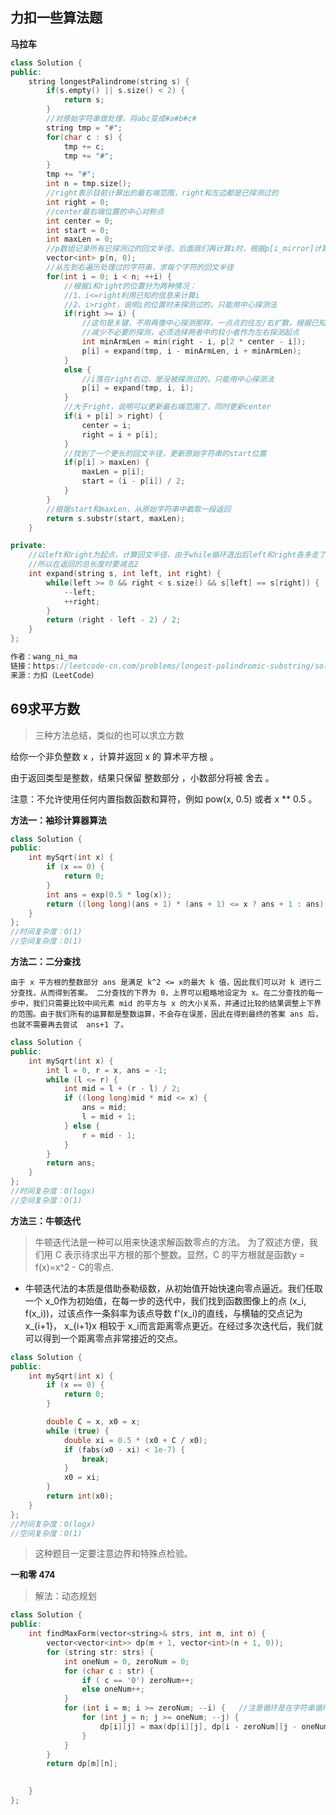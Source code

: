 
## 力扣一些算法题 

**马拉车**
```cpp
class Solution {
public:
    string longestPalindrome(string s) {
        if(s.empty() || s.size() < 2) {
            return s;
        }
        //对原始字符串做处理，将abc变成#a#b#c#
        string tmp = "#";
        for(char c : s) {
            tmp += c;
            tmp += "#";
        }
        tmp += "#";
        int n = tmp.size();
        //right表示目前计算出的最右端范围，right和左边都是已探测过的
        int right = 0;
        //center最右端位置的中心对称点
        int center = 0;
        int start = 0;
        int maxLen = 0;
        //p数组记录所有已探测过的回文半径，后面我们再计算i时，根据p[i_mirror]计算i
        vector<int> p(n, 0);
        //从左到右遍历处理过的字符串，求每个字符的回文半径
        for(int i = 0; i < n; ++i) {
            //根据i和right的位置分为两种情况：
            //1、i<=right利用已知的信息来计算i
            //2、i>right，说明i的位置时未探测过的，只能用中心探测法
            if(right >= i) {
                //这句是关键，不用再像中心探测那样，一点点的往左/右扩散，根据已知信息
                //减少不必要的探测，必须选择两者中的较小者作为左右探测起点
                int minArmLen = min(right - i, p[2 * center - i]);
                p[i] = expand(tmp, i - minArmLen, i + minArmLen);
            }
            else {
                //i落在right右边，是没被探测过的，只能用中心探测法
                p[i] = expand(tmp, i, i);
            }
            //大于right，说明可以更新最右端范围了，同时更新center
            if(i + p[i] > right) {
                center = i;
                right = i + p[i];
            }
            //找到了一个更长的回文半径，更新原始字符串的start位置
            if(p[i] > maxLen) {
                maxLen = p[i];
                start = (i - p[i]) / 2;
            }
        }
        //根据start和maxLen，从原始字符串中截取一段返回
        return s.substr(start, maxLen);
    }

private:
    //以left和right为起点，计算回文半径，由于while循环退出后left和right各多走了一步
    //所以在返回的总长度时要减去2
    int expand(string s, int left, int right) {
        while(left >= 0 && right < s.size() && s[left] == s[right]) {
            --left;
            ++right;
        }
        return (right - left - 2) / 2;
    }
};

作者：wang_ni_ma
链接：https://leetcode-cn.com/problems/longest-palindromic-substring/solution/tu-jie-ma-la-che-suan-fa-by-wang_ni_ma-if33/
来源：力扣（LeetCode）
```
## 69求平方数
>三种方法总结，类似的也可以求立方数

给你一个非负整数 x ，计算并返回 x 的 算术平方根 。

由于返回类型是整数，结果只保留 整数部分 ，小数部分将被 舍去 。

注意：不允许使用任何内置指数函数和算符，例如 pow(x, 0.5) 或者 x ** 0.5 。

**方法一：袖珍计算器算法**
[](https://github.com/lph6755065/Algorithm/blob/main/leetcode_practice/picture/1634111729(1).jpg) 
```cpp
class Solution {
public:
    int mySqrt(int x) {
        if (x == 0) {
            return 0;
        }
        int ans = exp(0.5 * log(x));
        return ((long long)(ans + 1) * (ans + 1) <= x ? ans + 1 : ans);
    }
};
//时间复杂度：O(1)
//空间复杂度：O(1)
```  
**方法二：二分查找**  

`由于 x 平方根的整数部分 ans 是满足 k^2 <= x的最大 k 值，因此我们可以对 k 进行二分查找，从而得到答案。
二分查找的下界为 0，上界可以粗略地设定为 x。在二分查找的每一步中，我们只需要比较中间元素 mid 的平方与 x 的大小关系，并通过比较的结果调整上下界的范围。由于我们所有的运算都是整数运算，不会存在误差，因此在得到最终的答案 ans 后，也就不需要再去尝试  ans+1 了。` 
```cpp
class Solution {
public:
    int mySqrt(int x) {
        int l = 0, r = x, ans = -1;
        while (l <= r) {
            int mid = l + (r - l) / 2;
            if ((long long)mid * mid <= x) {
                ans = mid;
                l = mid + 1;
            } else {
                r = mid - 1;
            }
        }
        return ans;
    }
};
//时间复杂度：O(logx)
//空间复杂度：O(1)
```
**方法三：牛顿迭代**
> 牛顿迭代法是一种可以用来快速求解函数零点的方法。
为了叙述方便，我们用 C 表示待求出平方根的那个整数。显然，C 的平方根就是函数y = f(x)=x^2 - C的零点.  

* 牛顿迭代法的本质是借助泰勒级数，从初始值开始快速向零点逼近。我们任取一个 x_0作为初始值，在每一步的迭代中，我们找到函数图像上的点 (x_i, f(x_i))，过该点作一条斜率为该点导数 f'(x_i)的直线，与横轴的交点记为 x_{i+1}， x_{i+1}x 相较于 x_i而言距离零点更近。在经过多次迭代后，我们就可以得到一个距离零点非常接近的交点。
[](https://github.com/lph6755065/Algorithm/blob/main/leetcode_practice/picture/1634113249(1).jpg)

```cpp
class Solution {
public:
    int mySqrt(int x) {
        if (x == 0) {
            return 0;
        }

        double C = x, x0 = x;
        while (true) {
            double xi = 0.5 * (x0 + C / x0);
            if (fabs(x0 - xi) < 1e-7) {
                break;
            }
            x0 = xi;
        }
        return int(x0);
    }
};
//时间复杂度：O(logx)
//空间复杂度：O(1)
```  
> 这种题目一定要注意边界和特殊点检验。

**一和零 474**  
> 解法：动态规划

```cpp
class Solution {
public:
    int findMaxForm(vector<string>& strs, int m, int n) {
        vector<vector<int>> dp(m + 1, vector<int>(n + 1, 0));
        for (string str: strs) {
            int oneNum = 0, zeroNum = 0;
            for (char c : str) {
                if ( c == '0') zeroNum++;
                else oneNum++;
            }
            for (int i = m; i >= zeroNum; --i) {   //注意循环是在字符串循环内部的
                for (int j = n; j >= oneNum; --j) {
                    dp[i][j] = max(dp[i][j], dp[i - zeroNum][j - oneNum] + 1);
                }
            }
        }
        return dp[m][n];

        
    }
};
```





